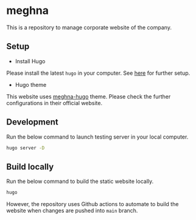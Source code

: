 # meghna

This is a repository to manage corporate website of the company.

## Setup

- Install Hugo

Please install the latest `hugo` in your computer. See [here](https://gohugo.io/getting-started/installing/) for further setup.

- Hugo theme

This website uses [meghna-hugo](https://github.com/themefisher/meghna-hugo) theme. Please check the further configurations in their official website.

## Development

Run the below command to launch testing server in your local computer.

```zsh
hugo server -D
```

## Build locally

Run the below command to build the static website locally.

```zsh
hugo
```

However, the repository uses Github actions to automate to build the website when changes are pushed into `main` branch.
